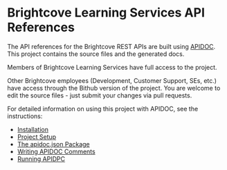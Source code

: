 # Brightcove Learning Services API References

The API references for the Brightcove REST APIs are built using [APIDOC](http://apidocjs.com/). This project contains the source files and the generated docs.

Members of Brightcove Learning Services have full access to the project.

Other Brightcove employees (Development, Customer Support, SEs, etc.) have access through the Bithub version of the project. You are welcome to edit the source files - just submit your changes via pull requests.

For detailed information on using this project with APIDOC, see the instructions:

* [Installation](./Instructions/Install-and-Setup.md)
* [Project Setup](./Instructions/Project-Setup.md)
* [The apidoc.json Package](./instructions/JSON-package.md)
* [Writing APIDOC Comments](./Instructions/Writing-APIDOC-Comments.md)
* [Running APIDPC](./Instructions/Running-APIDOC.md)